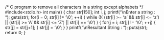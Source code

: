 /* C program to remove all characters in a string except alphabets */
#include<stdio.h>
int main()
{
char str[150];
int i, j;
printf(“\nEnter a string : “);
gets(str);
for(i = 0; str[i] != ‘\0’; ++i)
{
while (!( (str[i] >= ‘a’ && str[i] <= ‘z’) || (str[i] >= ‘A’ && str[i] <= ‘Z’) || str[i] == ‘\0’) )
{
for(j = i; str[j] != ‘\0’; ++j)
{
str[j] = str[j+1];
}
str[j] = ‘\0’;
}
}
printf(“\nResultant String : “);
puts(str);
return 0;
}
